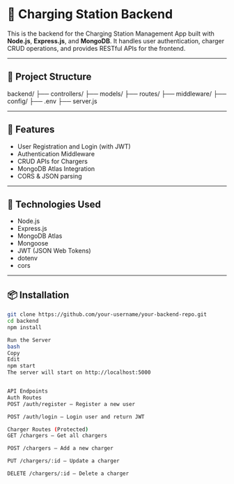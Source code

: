 # 🔌 Charging Station Backend

This is the backend for the Charging Station Management App built with **Node.js**, **Express.js**, and **MongoDB**. It handles user authentication, charger CRUD operations, and provides RESTful APIs for the frontend.

---

## 📁 Project Structure

backend/
├── controllers/
├── models/
├── routes/
├── middleware/
├── config/
├── .env
├── server.js


---

## 🚀 Features

- User Registration and Login (with JWT)
- Authentication Middleware
- CRUD APIs for Chargers
- MongoDB Atlas Integration
- CORS & JSON parsing

---

## 🔧 Technologies Used

- Node.js
- Express.js
- MongoDB Atlas
- Mongoose
- JWT (JSON Web Tokens)
- dotenv
- cors

---

## 📦 Installation

```bash
git clone https://github.com/your-username/your-backend-repo.git
cd backend
npm install

Run the Server
bash
Copy
Edit
npm start
The server will start on http://localhost:5000


API Endpoints
Auth Routes
POST /auth/register – Register a new user

POST /auth/login – Login user and return JWT

Charger Routes (Protected)
GET /chargers – Get all chargers

POST /chargers – Add a new charger

PUT /chargers/:id – Update a charger

DELETE /chargers/:id – Delete a charger


